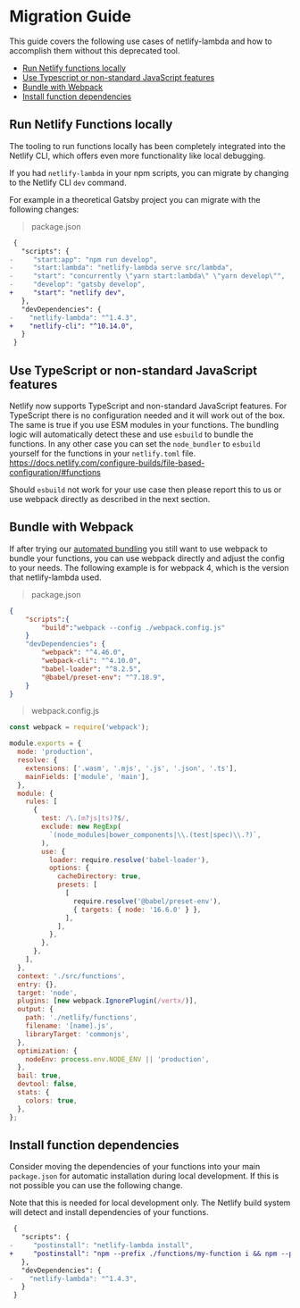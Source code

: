 # Migration Guide

This guide covers the following use cases of netlify-lambda and how to accomplish them without this deprecated tool.

- [Run Netlify functions locally](#run-netlify-functions-locally)
- [Use Typescript or non-standard JavaScript features](#use-typescript-or-non-standard-javascript-features)
- [Bundle with Webpack](#bundle-with-webpack)
- [Install function dependencies](#install-function-dependencies)


## Run Netlify Functions locally

The tooling to run functions locally has been completely integrated into the Netlify CLI, which offers even more functionality like local debugging.

If you had `netlify-lambda` in your npm scripts, you can migrate by changing to the Netlify CLI `dev` command.

For example in a theoretical Gatsby project you can migrate with the following changes:

> package.json


```diff
 {
   "scripts": {
-     "start:app": "npm run develop",
-     "start:lambda": "netlify-lambda serve src/lambda",
-     "start": "concurrently \"yarn start:lambda\" \"yarn develop\"",
-     "develop": "gatsby develop",
+     "start": "netlify dev",
   },
   "devDependencies": {
-    "netlify-lambda": "^1.4.3",
+    "netlify-cli": "^10.14.0",
   }
 }
```

## Use TypeScript or non-standard JavaScript features

Netlify now supports TypeScript and non-standard JavaScript features.
For TypeScript there is no configuration needed and it will work out of the box. The same is true if you use ESM modules in your functions. The bundling logic will automatically detect these and use `esbuild` to bundle the functions.
In any other case you can set the `node_bundler` to `esbuild` yourself for the functions in your `netlify.toml` file. https://docs.netlify.com/configure-builds/file-based-configuration/#functions

Should `esbuild` not work for your use case then please report this to us or use webpack directly as described in the next section.

## Bundle with Webpack 

If after trying our [automated bundling](#use-typescript-or-non-standard-javascript-features) you still want to use webpack to bundle your functions, you can use webpack directly and adjust the config to your needs. The following example is for webpack 4, which is the version that netlify-lambda used.

> package.json

```json
{
    "scripts":{
        "build":"webpack --config ./webpack.config.js"
    }
    "devDependencies": {
        "webpack": "^4.46.0",
        "webpack-cli": "^4.10.0",
        "babel-loader": "^8.2.5",
        "@babel/preset-env": "^7.18.9",
    }
}
```

> webpack.config.js

```js
const webpack = require('webpack');

module.exports = {
  mode: 'production',
  resolve: {
    extensions: ['.wasm', '.mjs', '.js', '.json', '.ts'],
    mainFields: ['module', 'main'],
  },
  module: {
    rules: [
      {
        test: /\.(m?js|ts)?$/,
        exclude: new RegExp(
          `(node_modules|bower_components|\\.(test|spec)\\.?)`,
        ),
        use: {
          loader: require.resolve('babel-loader'),
          options: {
            cacheDirectory: true,
            presets: [
              [
                require.resolve('@babel/preset-env'),
                { targets: { node: '16.6.0' } },
              ],
            ],
          },
        },
      },
    ],
  },
  context: './src/functions',
  entry: {},
  target: 'node',
  plugins: [new webpack.IgnorePlugin(/vertx/)],
  output: {
    path: './netlify/functions',
    filename: '[name].js',
    libraryTarget: 'commonjs',
  },
  optimization: {
    nodeEnv: process.env.NODE_ENV || 'production',
  },
  bail: true,
  devtool: false,
  stats: {
    colors: true,
  },
};
```

## Install function dependencies

Consider moving the dependencies of your functions into your main `package.json` for automatic installation during local development. If this is not possible you can use the following change.

Note that this is needed for local development only. The Netlify build system will detect and install dependencies of your functions.

```diff
 {
   "scripts": {
-     "postinstall": "netlify-lambda install",
+     "postinstall": "npm --prefix ./functions/my-function i && npm --prefix ./functions/other-function i",
   },
   "devDependencies": {
-    "netlify-lambda": "^1.4.3",
   }
 }
```

